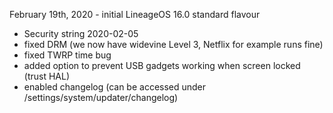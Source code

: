 February 19th, 2020 - initial LineageOS 16.0 standard flavour

- Security string 2020-02-05
- fixed DRM (we now have widevine Level 3, Netflix for example runs fine)
- fixed TWRP time bug
- added option to prevent USB gadgets working when screen locked (trust HAL)
- enabled changelog (can be accessed under /settings/system/updater/changelog)
